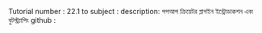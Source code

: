 Tutorial number : 22.1 to 
subject : 
description: পপআপ ক্রিয়েটর প্লাগইন ইন্ট্রোডাকশন এবং বুটস্ট্র‍্যাপিং
github :  
